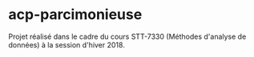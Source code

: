 # acp-parcimonieuse
Projet réalisé dans le cadre du cours STT-7330 (Méthodes d'analyse de données) à la session d'hiver 2018.
